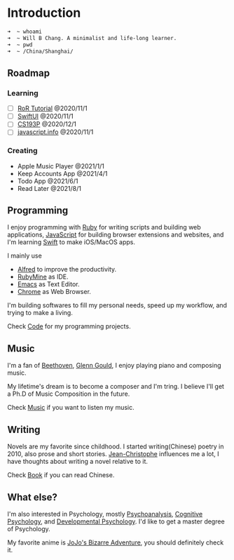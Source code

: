 # Introduction

```bash
➜  ~ whoami 
➜  ~ Will B Chang. A minimalist and life-long learner.
➜  ~ pwd
➜  ~ /China/Shanghai/
```
## Roadmap
### Learning
- [ ] [RoR Tutorial](https://learning.oreilly.com/library/view/ruby-on-rails/9780136702726/) @2020/11/1
- [ ] [SwiftUI](https://developer.apple.com/documentation/swiftui/)  @2020/11/1
- [ ] [CS193P](https://cs193p.sites.stanford.edu/) @2020/12/1
- [ ] [javascript.info](https://javascript.info) @2020/11/1

### Creating
- Apple Music Player @2021/1/1
- Keep Accounts App @2021/4/1
- Todo App @2021/6/1
- Read Later @2021/8/1

## Programming
I enjoy programming with [Ruby](https://www.ruby-lang.org/en/) for writing scripts and building web applications, [JavaScript](https://javascript.info/) for building browser extensions and websites, and I'm learning [Swift](https://developer.apple.com/swift/) to make iOS/MacOS apps.

I mainly use
- [Alfred](https://www.alfredapp.com/) to improve the productivity.
- [RubyMine](https://www.jetbrains.com/ruby/) as IDE.
- [Emacs](https://code.visualstudio.com/) as Text Editor.
- [Chrome](https://www.google.com/chrome/) as Web Browser.

I'm building softwares to fill my personal needs, speed up my workflow, and trying to make a living. 

Check [Code](https://code.willbc.cn) for my programming projects.

## Music
I'm a fan of [Beethoven](https://en.wikipedia.org/wiki/Ludwig_van_Beethoven), [Glenn Gould](https://en.wikipedia.org/wiki/Glenn_Gould), I enjoy playing piano and composing music.

My lifetime's dream is to become a composer and I'm tring. I believe I'll get a Ph.D of Music Composition in the future.

Check [Music](https://music.willbc.cn) if you want to listen my music.

## Writing
Novels are my favorite since childhood. I started writing(Chinese) poetry in 2010, also prose and short stories. [Jean-Christophe](https://en.wikipedia.org/wiki/Jean-Christophe) influences me a lot, I have thoughts about writing a novel relative to it.

Check [Book](https://book.willbc.cn) if you can read Chinese.

## What else?
I'm also interested in Psychology, mostly [Psychoanalysis](https://en.wikipedia.org/wiki/Psychoanalysis), [Cognitive Psychology](https://en.wikipedia.org/wiki/Cognitive_psychology), and [Developmental Psychology](https://en.wikipedia.org/wiki/Developmental_psychology). I'd like to get a master degree of Psychology.

My favorite anime is [JoJo's Bizarre Adventure](https://en.wikipedia.org/wiki/JoJo%27s_Bizarre_Adventure), you should definitely check it. 
